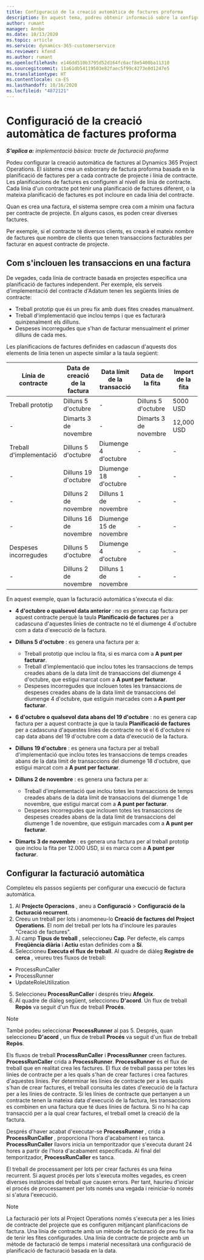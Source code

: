 ```yaml
---
title: Configuració de la creació automàtica de factures proforma
description: En aquest tema, podreu obtenir informació sobre la configuració de la creació automàtica de factures proforma.
author: rumant
manager: Annbe
ms.date: 10/13/2020
ms.topic: article
ms.service: dynamics-365-customerservice
ms.reviewer: kfend
ms.author: rumant
ms.openlocfilehash: e146dd510b3795d52d164fc6acf8e5400ba11310
ms.sourcegitcommit: 11a61db54119503e82faec5f99c4273e8d1247e5
ms.translationtype: HT
ms.contentlocale: ca-ES
ms.lasthandoff: 10/16/2020
ms.locfileid: "4072121"
---
```

# <a name="configure-automated-proforma-invoice-creation"></a>Configuració de la creació automàtica de factures proforma

_**S'aplica a:** implementació bàsica: tracte de facturació proforma_

Podeu configurar la creació automàtica de factures al Dynamics 365 Project Operations. El sistema crea un esborrany de factura proforma basada en la planificació de factures per a cada contracte de projecte i línia de contracte. Les planificacions de factures es configuren al nivell de línia de contracte. Cada línia d'un contracte pot tenir una planificació de factures diferent, o la mateixa planificació de factures es pot incloure en cada línia del contracte.

Quan es crea una factura, el sistema sempre crea com a mínim una factura per contracte de projecte. En alguns casos, es poden crear diverses factures.

Per exemple, si el contracte té diversos clients, es crearà el mateix nombre de factures que nombre de clients que tenen transaccions facturables per facturar en aquest contracte de projecte.

## <a name="understand-how-transactions-are-included-on-an-invoice"></a>Com s'inclouen les transaccions en una factura 

De vegades, cada línia de contracte basada en projectes especifica una planificació de factures independent. Per exemple, els serveis d'implementació del contracte d'Adatum tenen les següents línies de contracte:

- Treball prototip que és un preu fix amb dues fites creades manualment.
- Treball d'implementació que inclou temps i que es facturarà quinzenalment els dilluns.
- Despeses incorregudes que s'han de facturar mensualment el primer dilluns de cada mes.

Les planificacions de factures definides en cadascun d'aquests dos elements de línia tenen un aspecte similar a la taula següent:

| Línia de contracte | Data de creació de la factura | Data límit de la transacció | Data de la fita | Import de la fita |
| --- | --- | --- | --- | --- |
| Treball prototip | Dilluns 5 d'octubre | - | Dilluns 5 d'octubre | 5000 USD |
| - | Dimarts 3 de novembre | - | Dimarts 3 de novembre | 12,000 USD |
| Treball d'implementació | Dilluns 5 d'octubre | Diumenge 4 d'octubre | - | - |
| - | Dilluns 19 d'octubre | Diumenge 18 d'octubre | - | - |
| - | Dilluns 2 de novembre | Dilluns 1 de novembre | - | - |
| - | Dilluns 16 de novembre | Diumenge 15 de novembre | - | - |
| Despeses incorregudes | Dilluns 5 d'octubre | Diumenge 4 d'octubre | - | - |
| - | Dilluns 2 de novembre | Dilluns 1 de novembre | - | - |

En aquest exemple, quan la facturació automàtica s'executa el dia:

- **4 d'octubre o qualsevol data anterior** : no es genera cap factura per aquest contracte perquè la taula **Planificació de factures** per a cadascuna d'aquestes línies de contracte no té el diumenge 4 d'octubre com a data d'execució de la factura.
- **Dilluns 5 d'octubre** : es genera una factura per a:

    - Treball prototip que inclou la fita, si es marca com a **A punt per facturar**.
    - Treball d'implementació que inclou totes les transaccions de temps creades abans de la data límit de transaccions del diumenge 4 d'octubre, que estigui marcat com a **A punt per facturar**.
    - Despeses incorregudes que inclouen totes les transaccions de despeses creades abans de la data límit de transaccions del diumenge 4 d'octubre, que estiguin marcades com a **A punt per facturar**.
  
- **6 d'octubre o qualsevol data abans del 19 d'octubre** : no es genera cap factura per a aquest contracte ja que la taula **Planificació de factures** per a cadascuna d'aquestes línies de contracte no té el 6 d'octubre ni cap data abans del 19 d'octubre com a data d'execució de la factura.
- **Dilluns 19 d'octubre** : es genera una factura per al treball d'implementació que inclou totes les transaccions de temps creades abans de la data límit de transaccions del diumenge 18 d'octubre, que estigui marcat com a **A punt per facturar**.
- **Dilluns 2 de novembre** : es genera una factura per a:

    - Treball d'implementació que inclou totes les transaccions de temps creades abans de la data límit de transaccions del diumenge 1 de novembre, que estigui marcat com a **A punt per facturar**.
    - Despeses incorregudes que inclouen totes les transaccions de despeses creades abans de la data límit de transaccions del diumenge 1 de novembre, que estiguin marcades com a **A punt per facturar**.

- **Dimarts 3 de novembre** : es genera una factura per al treball prototip que inclou la fita per 12.000 USD, si es marca com a **A punt per facturar**.

## <a name="configure-automatic-invoicing"></a>Configurar la facturació automàtica

Completeu els passos següents per configurar una execució de factura automàtica.

1. Al **Projecte Operacions** , aneu a **Configuració** > **Configuració de la facturació recurrent**.
2. Creeu un treball per lots i anomeneu-lo **Creació de factures del Project Operations**. El nom del treball per lots ha d'incloure les paraules "Creació de factures".
3. Al camp **Tipus de treball** , seleccioneu **Cap**. Per defecte, els camps **Freqüència diària** i **Actiu** estan definides com a **Sí**.
4. Seleccioneu **Executa el flux de treball**. Al quadre de diàleg **Registre de cerca** , veureu tres fluxos de treball:

- ProcessRunCaller
- ProcessRunner
- UpdateRoleUtilization

5. Seleccioneu **ProcessRunCaller** i després trieu **Afegeix**.
6. Al quadre de diàleg següent, seleccioneu **D'acord**. Un flux de treball **Repòs** va seguit d'un flux de treball **Procés**. 

> [!NOTE]
> També podeu seleccionar **ProcessRunner** al pas 5. Després, quan seleccioneu **D'acord** , un flux de treball **Procés** va seguit d'un flux de treball **Repòs**.

Els fluxos de treball **ProcessRunCaller** i **ProcessRunner** creen factures. **ProcessRunCaller** crida a **ProcessRunner**. **ProcessRunner** és el flux de treball que en realitat crea les factures. El flux de treball passa per totes les línies de contracte per a les quals s'han de crear factures i crea factures d'aquestes línies. Per determinar les línies de contracte per a les quals s'han de crear factures, el treball consulta les dates d'execució de la factura per a les línies de contracte. Si les línies de contracte que pertanyen a un contracte tenen la mateixa data d'execució de la factura, les transaccions es combinen en una factura que té dues línies de factura. Si no hi ha cap transacció per a la qual crear factures, el treball omet la creació de la factura.

Després d'haver acabat d'executar-se **ProcessRunner** , crida a **ProcessRunCaller** , proporciona l'hora d'acabament i es tanca. **ProcessRunCaller** llavors inicia un temporitzador que s'executa durant 24 hores a partir de l'hora d'acabament especificada. Al final del temporitzador, **ProcessRunCaller** es tanca.

El treball de processament per lots per crear factures és una feina recurrent. Si aquest procés per lots s'executa moltes vegades, es creen diverses instàncies del treball que causen errors. Per tant, hauríeu d'iniciar el procés de processament per lots només una vegada i reiniciar-lo només si s'atura l'execució.

> [!NOTE]
> La facturació per lots al Project Operations només s'executa per a les línies de contracte del projecte que es configuren mitjançant planificacions de factura. Una línia de contracte amb un mètode de facturació de preu fix ha de tenir les fites configurades. Una línia de contracte de projecte amb un mètode de facturació de temps i material necessitarà una configuració de planificació de facturació basada en la data.
